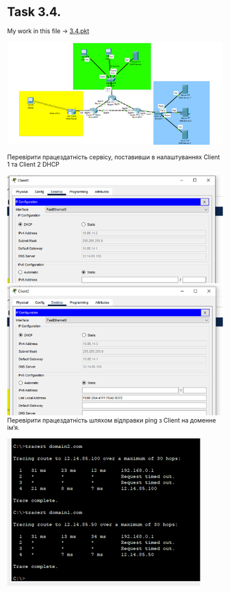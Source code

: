 # Task 3.4. <br/>

My work in this file -> [3.4.pkt](https://github.com/OlegG888/DevOps_online_Lviv_2022Q1Q2/raw/main/Module%203%20Networking%20fundamentals/Task3.4/3.4.pkt) <br/>
<br/>
![3](1.png) <br/><br/>
Перевірити працездатність сервісу, поставивши в налаштуваннях Client 1 та
      Client 2 DHCP<br/><br/>
   ![3](3.png)<br/>
   ![3](3a.png)<br/>
Перевірити працездатність шляхом відправки ping з Client на доменне ім’я.<br/><br/>
   ![3](8.png)<br/>